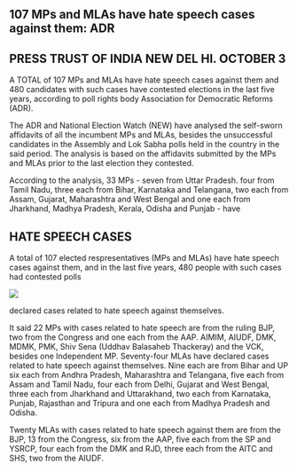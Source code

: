 ## 107 MPs and MLAs have hate speech cases against them: ADR

## PRESS TRUST OF INDIA NEW DEL HI. OCTOBER 3

A TOTAL of 107 MPs and MLAs have hate speech cases against them and 480 candidates with such cases have contested elections in the last five years, according to poll rights body Association for Democratic Reforms (ADR).

The ADR and National Election Watch (NEW) have analysed the self-sworn affidavits of all the incumbent MPs and MLAs, besides the unsuccessful candidates in the Assembly and Lok Sabha polls held in the country in the said period. The analysis is based on the affidavits submitted by the MPs and MLAs prior to the last election they contested.

According to the analysis, 33 MPs - seven from Uttar Pradesh. four from Tamil Nadu, three each from Bihar, Karnataka and Telangana, two each from Assam, Gujarat, Maharashtra and West Bengal and one each from Jharkhand, Madhya Pradesh, Kerala, Odisha and Punjab - have

## HATE SPEECH CASES

A total of 107 elected respresentatives (MPs and MLAs) have hate speech cases against them, and in the last five years, 480 people with such cases had contested polls

![](_page_0_Figure_7.jpeg)

declared cases related to hate speech against themselves.

It said 22 MPs with cases related to hate speech are from the ruling BJP, two from the Congress and one each from the AAP. AIMIM, AIUDF, DMK, MDMK, PMK, Shiv Sena (Uddhav Balasaheb Thackeray) and the VCK, besides one Independent MP. Seventy-four MLAs have declared cases related to hate speech against themselves. Nine each are from Bihar and UP six each from Andhra Pradesh, Maharashtra and Telangana, five each from Assam and Tamil Nadu, four each from Delhi, Gujarat and West Bengal, three each from Jharkhand and Uttarakhand, two each from Karnataka, Punjab, Rajasthan and Tripura and one each from Madhya Pradesh and Odisha.

Twenty MLAs with cases related to hate speech against them are from the BJP, 13 from the Congress, six from the AAP, five each from the SP and YSRCP, four each from the DMK and RJD, three each from the AITC and SHS, two from the AIUDF.